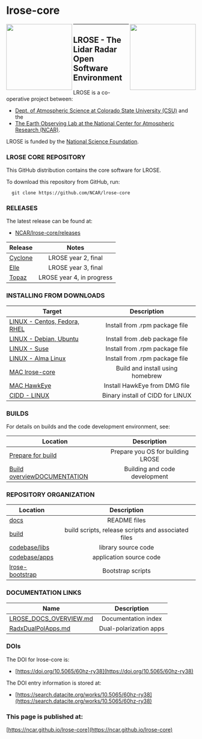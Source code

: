 # lrose-core

<img align="left" width="175" height="175" src="./docs/images/LROSE_logo.small.png">
<img align="right" width="175" height="175" src="./docs/images/spol_dynamo.jpg">

--------------------------------------------

## **LROSE** - The Lidar Radar Open Software Environment

LROSE is a co-operative project between:

  * [Dept. of Atmospheric Science at Colorado State University (CSU)](http://www.atmos.colostate.edu/) and the
  * [The Earth Observing Lab at the National Center for Atmospheric Research (NCAR)](https://www.eol.ucar.edu/content/lidar-radar-open-software-environment).

LROSE is funded by the [National Science Foundation](https://www.nsf.gov).

### LROSE CORE REPOSITORY

This GitHub distribution contains the core software for LROSE.

To download this repository from GitHub, run:

```
  git clone https://github.com/NCAR/lrose-core
```

### RELEASES

The latest release can be found at:

* [NCAR/lrose-core/releases](https://github.com/NCAR/lrose-core/releases)

| Release | Notes  |
| ------- |:------:|
| [Cyclone](https://github.com/nsf-lrose/lrose-cyclone) | LROSE year 2, final |
| [Elle](https://github.com/nsf-lrose/lrose-elle) | LROSE year 3, final |
| [Topaz](https://github.com/nsf-lrose/lrose-topaz) | LROSE year 4, in progress |

### INSTALLING FROM DOWNLOADS

| Target | Description   |
| ------------- |:-------------:|
| [LINUX - Centos, Fedora, RHEL](./docs/download/download_package_and_install.redhat.md) | Install from .rpm package file |
| [LINUX - Debian, Ubuntu](./docs/download/download_package_and_install.debian.md) | Install from .deb package file |
| [LINUX - Suse](./docs/download/download_package_and_install.suse.md) | Install from .rpm package file |
| [LINUX - Alma Linux](./docs/download/download_package_and_install.redhat.md) | Install from .rpm package file |
| [MAC lrose-core](./docs/download/install_using_homebrew.mac_osx.md) | Build and install using homebrew |
| [MAC HawkEye](./docs/download/hawkeye_install_from_dmg.md) | Install HawkEye from DMG file |
| [CIDD - LINUX](./docs/download/CIDD_binary_download_and_install.linux.md) | Binary install of CIDD for LINUX |

### BUILDS

For details on builds and the code development environment, see:

| Location      | Description   |
| ------------- |:-------------:|
| [Prepare for build](./docs/build/prepare_for_build.md) | Prepare you OS for building LROSE |
| [Build overviewDOCUMENTATION](./docs/build/LROSE_build_main_page.md) | Building and code development |

### REPOSITORY ORGANIZATION

| Location      | Description   |
| ------------- |:-------------:|
| [docs](./docs) | README files |
| [build](./build) | build scripts, release scripts and associated files |
| [codebase/libs](./codebase/libs) | library source code |
| [codebase/apps](./codebase/apps) | application source code |
| [lrose-bootstrap](https://github.com/NCAR/lrose-bootstrap) | Bootstrap scripts |

### DOCUMENTATION LINKS

| Name           | Description   |
| -------------- |:-------------:|
| [LROSE_DOCS_OVERVIEW.md](./docs/LROSE_DOCS_OVERVIEW.md) | Documentation index |
| [RadxDualPolApps.md](./docs/apps/radx/dualpol/RadxDualpolApps.md) | Dual-polarization apps |

### DOIs

The DOI for lrose-core is:

* [https://doi.org/10.5065/60hz-ry38](https://doi.org/10.5065/60hz-ry38)

The DOI entry information is stored at:

* [https://search.datacite.org/works/10.5065/60hz-ry38](https://search.datacite.org/works/10.5065/60hz-ry38)

### This page is published at:

[https://ncar.github.io/lrose-core](https://ncar.github.io/lrose-core)

